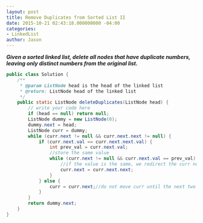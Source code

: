 ```yaml
---
layout: post
title: Remove Duplicates from Sorted List II
date: 2015-10-21 02:43:18.000000000 -04:00
categories:
- LinkedList
author: Jason
---
```

<p><strong><em>Given a sorted linked list, delete all nodes that have duplicate numbers, leaving only distinct numbers from the original list.</em></strong></p>


``` java
public class Solution {
    /**
     * @param ListNode head is the head of the linked list
     * @return: ListNode head of the linked list
     */
    public static ListNode deleteDuplicates(ListNode head) {
        // write your code here
        if (head == null) return null;
        ListNode dummy = new ListNode(0);
        dummy.next = head;
        ListNode curr = dummy;
        while (curr.next != null && curr.next.next != null) {
            if (curr.next.val == curr.next.next.val) {
                int prev_val = curr.next.val;
                //store the same value
                while (curr.next != null && curr.next.val == prev_val) {
                    //if the value is the same, we redirect the curr node
                    curr.next = curr.next.next;
                }
            } else {
                curr = curr.next;//do not move curr until the next two nodes are different
            }
        }
        return dummy.next;
    }
}
```
